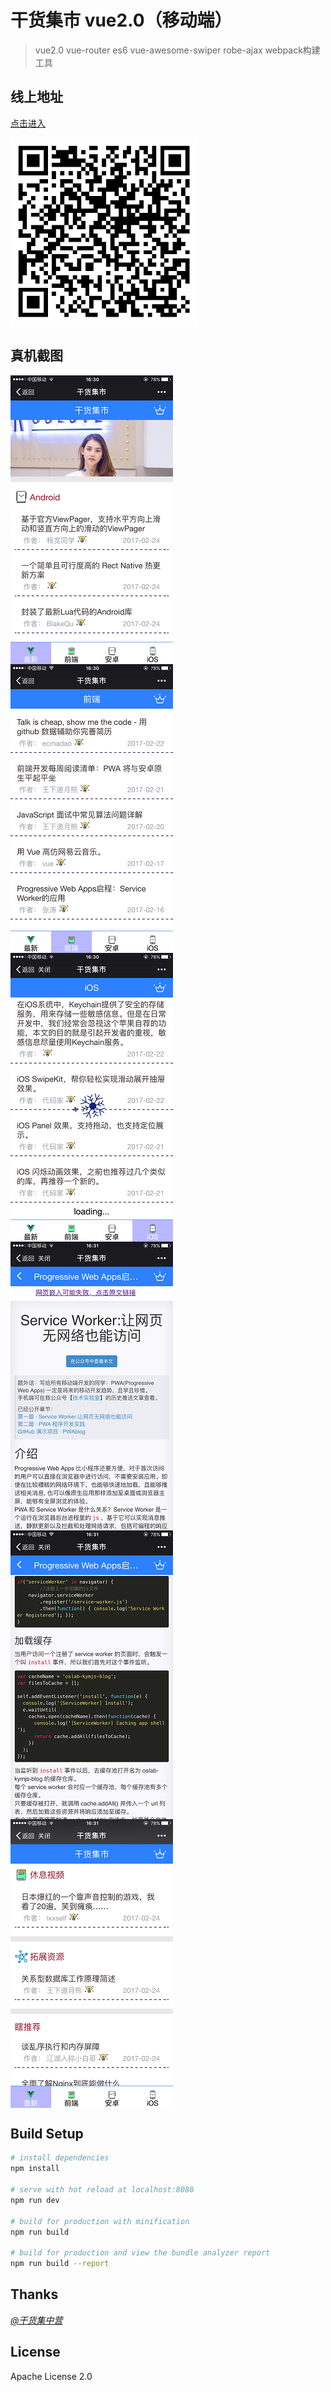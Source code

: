 # 干货集市 vue2.0（移动端）
> vue2.0 vue-router es6 vue-awesome-swiper robe-ajax webpack构建工具

## 线上地址

[点击进入](https://starshineff.github.io/gankShow/#/home)

![](https://github.com/starshineFF/ff-gank-vue/blob/master/screen/erweima.png)

## 真机截图

<img src="https://github.com/starshineFF/ff-gank-vue/blob/master/screen/1.PNG" width = "260" align=center />
<img src="https://github.com/starshineFF/ff-gank-vue/blob/master/screen/2.PNG" width = "260" align=center />
<img src="https://github.com/starshineFF/ff-gank-vue/blob/master/screen/3.PNG" width = "260" align=center />


<img src="https://github.com/starshineFF/ff-gank-vue/blob/master/screen/4.PNG" width = "260" align=center />
<img src="https://github.com/starshineFF/ff-gank-vue/blob/master/screen/5.PNG" width = "260" align=center />
<img src="https://github.com/starshineFF/ff-gank-vue/blob/master/screen/6.PNG" width = "260" align=center />

## Build Setup

``` bash
# install dependencies
npm install

# serve with hot reload at localhost:8080
npm run dev

# build for production with minification
npm run build

# build for production and view the bundle analyzer report
npm run build --report
```
## Thanks
*[@干货集中营](http://gank.io/)*

## License
Apache License 2.0
